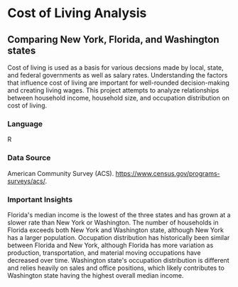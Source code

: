 # Cost of Living Analysis
## Comparing New York, Florida, and Washington states

Cost of living is used as a basis for various decsions made by local, state, and federal governments as well as salary rates. Understanding the factors that influence cost of living are important for well-rounded decision-making and creating living wages. This project attempts to analyze relationships between household income, household size, and occupation distribution on cost of living. 

### Language
R

### Data Source
American Community Survey (ACS). https://www.census.gov/programs-surveys/acs/.

### Important Insights
Florida's median income is the lowest of the three states and has grown at a slower rate than New York or Washington. The number of households in Florida exceeds both New York and Washington state, although New York has a larger population. Occupation distribution has historically been similar between Florida and New York, although Florida has more variation as production, transportation, and material moving occupations have decreased over time. Washington state's occupation distribution is different and relies heavily on sales and office positions, which likely contributes to Washington state having the highest overall median income.

